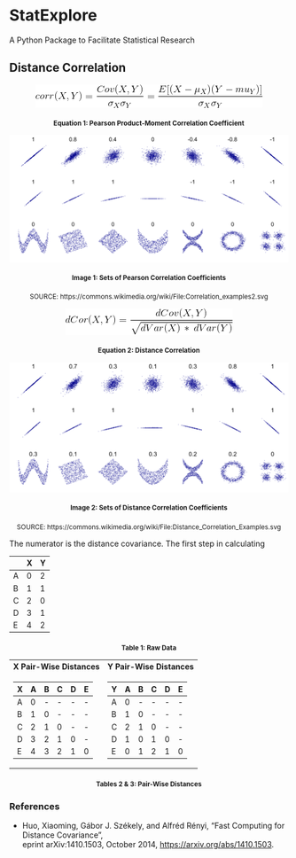 # StatExplore
A Python Package to Facilitate Statistical Research

## Distance Correlation


<div align="center">
<img 
src="https://github.com/b-knight/StatExplore/blob/master/images/Pearsons_Correlation_Coefficient.gif?sanitize=true", 
align="middle",
alt="Pearson Product-Moment Correlation Coefficien">
</div>
<p align="center"><sub><b>Equation 1: Pearson Product-Moment Correlation Coefficient</sub></b></p>





<div align="center">
<img 
src="https://github.com/b-knight/StatExplore/blob/master/images/Correlation_Examples.png?sanitize=true", 
align="middle",
alt="Sets of Pearson Correlation Coefficients">
</div>
<p align="center"><sub><b>Image 1: Sets of Pearson Correlation Coefficients </b></sub></p>
<p align="center"><sub> SOURCE: https://commons.wikimedia.org/wiki/File:Correlation_examples2.svg </sub></p>


<div align="center">
<img 
src="https://github.com/b-knight/StatExplore/blob/master/images/Distance_Correlation.gif?sanitize=true", 
align="middle",
alt="Pearson Product-Moment Correlation Coefficien">
</div>
<p align="center"><sub><b>Equation 2: Distance Correlation</sub></b></p>



<div align="center">
<img src="https://github.com/b-knight/StatExplore/blob/master/images/Distance_Correlation_Examples.png?sanitize=true",
align="middle", 
alt="Sets of Distance Correlation Coefficients">
</div>
<p align="center"><sub><b>Image 2: Sets of Distance Correlation Coefficients</b></sub></p>
<p align="center"><sub> SOURCE: https://commons.wikimedia.org/wiki/File:Distance_Correlation_Examples.svg</sub></p>

The numerator is the distance covariance. The first step in calculating 

|    | X  | Y  |
| -- | -- | -- |
| A  | 0  | 2  |
| B  | 1  | 1  |
| C  | 2  | 0  |
| D  | 3  | 1  |
| E  | 4  | 2  |
<p align="center"><sub><b>Table 1: Raw Data</b></sub></p>


<table>
<tr><th> X Pair-Wise Distances </th><th> Y Pair-Wise Distances </th></tr>

<tr><td>

| X  | A  | B  | C  | D  | E  |
| -- | -- | -- | -- | -- | -- |
| A  | 0  | -  | -  | -  | -  |
| B  | 1  | 0  | -  | -  | -  |
| C  | 2  | 1  | 0  | -  | -  |
| D  | 3  | 2  | 1  | 0  | -  |
| E  | 4  | 3  | 2  | 1  | 0  |

</td><td>

| Y  | A  | B  | C  | D  | E  |
| -- | -- | -- | -- | -- | -- |
| A  | 0  | -  | -  | -  | -  |
| B  | 1  | 0  | -  | -  | -  |
| C  | 2  | 1  | 0  | -  | -  |
| D  | 1  | 0  | 1  | 0  | -  |
| E  | 0  | 1  | 2  | 1  | 0  |

</td></tr> </table>
<p align="center"><sub><b>Tables 2 & 3: Pair-Wise Distances</b></sub></p>

### References
* Huo, Xiaoming, Gábor J. Székely, and Alfréd Rényi, “Fast Computing for Distance Covariance”,  
eprint arXiv:1410.1503, October 2014, https://arxiv.org/abs/1410.1503.


